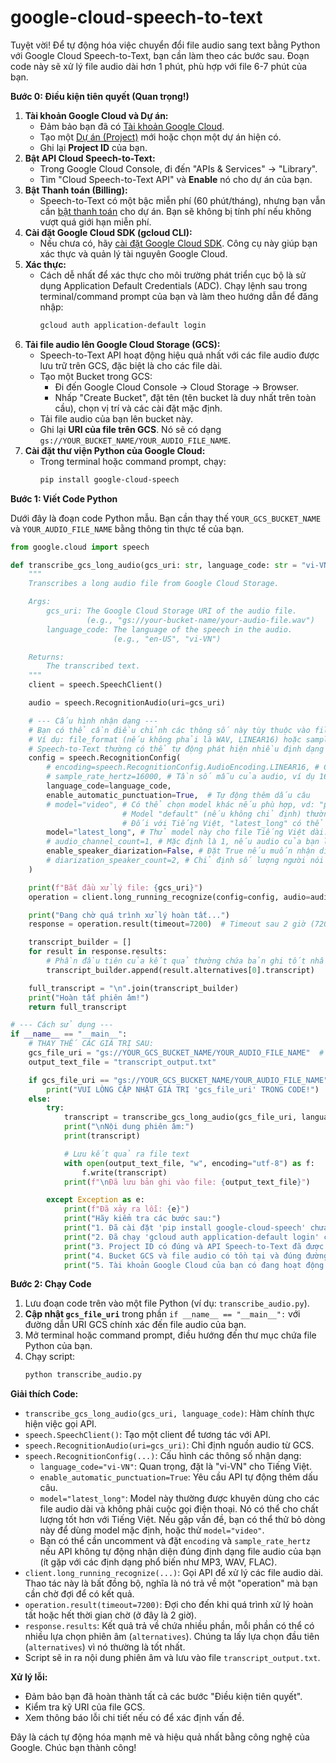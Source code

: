 # google-cloud-speech-to-text


Tuyệt vời! Để tự động hóa việc chuyển đổi file audio sang text bằng Python với Google Cloud Speech-to-Text, bạn cần làm theo các bước sau. Đoạn code này sẽ xử lý file audio dài hơn 1 phút, phù hợp với file 6-7 phút của bạn.

**Bước 0: Điều kiện tiên quyết (Quan trọng!)**

1.  **Tài khoản Google Cloud và Dự án:**
    *   Đảm bảo bạn đã có [Tài khoản Google Cloud](https://cloud.google.com/).
    *   Tạo một [Dự án (Project)](https://console.cloud.google.com/projectcreate) mới hoặc chọn một dự án hiện có.
    *   Ghi lại **Project ID** của bạn.
2.  **Bật API Cloud Speech-to-Text:**
    *   Trong Google Cloud Console, đi đến "APIs & Services" -> "Library".
    *   Tìm "Cloud Speech-to-Text API" và **Enable** nó cho dự án của bạn.
3.  **Bật Thanh toán (Billing):**
    *   Speech-to-Text có một bậc miễn phí (60 phút/tháng), nhưng bạn vẫn cần [bật thanh toán](https://cloud.google.com/billing/docs/how-to/modify-project) cho dự án. Bạn sẽ không bị tính phí nếu không vượt quá giới hạn miễn phí.
4.  **Cài đặt Google Cloud SDK (gcloud CLI):**
    *   Nếu chưa có, hãy [cài đặt Google Cloud SDK](https://cloud.google.com/sdk/docs/install). Công cụ này giúp bạn xác thực và quản lý tài nguyên Google Cloud.
5.  **Xác thực:**
    *   Cách dễ nhất để xác thực cho môi trường phát triển cục bộ là sử dụng Application Default Credentials (ADC). Chạy lệnh sau trong terminal/command prompt của bạn và làm theo hướng dẫn để đăng nhập:
        ```bash
        gcloud auth application-default login
        ```
6.  **Tải file audio lên Google Cloud Storage (GCS):**
    *   Speech-to-Text API hoạt động hiệu quả nhất với các file audio được lưu trữ trên GCS, đặc biệt là cho các file dài.
    *   Tạo một Bucket trong GCS:
        *   Đi đến Google Cloud Console -> Cloud Storage -> Browser.
        *   Nhấp "Create Bucket", đặt tên (tên bucket là duy nhất trên toàn cầu), chọn vị trí và các cài đặt mặc định.
    *   Tải file audio của bạn lên bucket này.
    *   Ghi lại **URI của file trên GCS**. Nó sẽ có dạng `gs://YOUR_BUCKET_NAME/YOUR_AUDIO_FILE_NAME`.
7.  **Cài đặt thư viện Python của Google Cloud:**
    *   Trong terminal hoặc command prompt, chạy:
        ```bash
        pip install google-cloud-speech
        ```

**Bước 1: Viết Code Python**

Dưới đây là đoạn code Python mẫu. Bạn cần thay thế `YOUR_GCS_BUCKET_NAME` và `YOUR_AUDIO_FILE_NAME` bằng thông tin thực tế của bạn.

```python
from google.cloud import speech

def transcribe_gcs_long_audio(gcs_uri: str, language_code: str = "vi-VN") -> str:
    """
    Transcribes a long audio file from Google Cloud Storage.

    Args:
        gcs_uri: The Google Cloud Storage URI of the audio file.
                 (e.g., "gs://your-bucket-name/your-audio-file.wav")
        language_code: The language of the speech in the audio.
                       (e.g., "en-US", "vi-VN")

    Returns:
        The transcribed text.
    """
    client = speech.SpeechClient()

    audio = speech.RecognitionAudio(uri=gcs_uri)

    # --- Cấu hình nhận dạng ---
    # Bạn có thể cần điều chỉnh các thông số này tùy thuộc vào file audio của mình
    # Ví dụ: file_format (nếu không phải là WAV, LINEAR16) hoặc sample_rate_hertz
    # Speech-to-Text thường có thể tự động phát hiện nhiều định dạng phổ biến như MP3, FLAC, WAV.
    config = speech.RecognitionConfig(
        # encoding=speech.RecognitionConfig.AudioEncoding.LINEAR16, # Cần thiết nếu là WAV thuần
        # sample_rate_hertz=16000, # Tần số mẫu của audio, ví dụ 16000, 44100
        language_code=language_code,
        enable_automatic_punctuation=True,  # Tự động thêm dấu câu
        # model="video", # Có thể chọn model khác nếu phù hợp, vd: "phone_call", "medical_transcription"
                         # Model "default" (nếu không chỉ định) thường hoạt động tốt.
                         # Đối với Tiếng Việt, "latest_long" có thể cho kết quả tốt cho file dài.
        model="latest_long", # Thử model này cho file Tiếng Việt dài.
        # audio_channel_count=1, # Mặc định là 1, nếu audio của bạn là stereo và muốn xử lý riêng thì chỉnh
        enable_speaker_diarization=False, # Đặt True nếu muốn nhận diện người nói (tốn thêm phí)
        # diarization_speaker_count=2, # Chỉ định số lượng người nói nếu bật diarization
    )

    print(f"Bắt đầu xử lý file: {gcs_uri}")
    operation = client.long_running_recognize(config=config, audio=audio)

    print("Đang chờ quá trình xử lý hoàn tất...")
    response = operation.result(timeout=7200)  # Timeout sau 2 giờ (7200 giây) nếu cần

    transcript_builder = []
    for result in response.results:
        # Phần đầu tiên của kết quả thường chứa bản ghi tốt nhất.
        transcript_builder.append(result.alternatives[0].transcript)

    full_transcript = "\n".join(transcript_builder)
    print("Hoàn tất phiên âm!")
    return full_transcript

# --- Cách sử dụng ---
if __name__ == "__main__":
    # THAY THẾ CÁC GIÁ TRỊ SAU:
    gcs_file_uri = "gs://YOUR_GCS_BUCKET_NAME/YOUR_AUDIO_FILE_NAME"  # Ví dụ: "gs://my-audio-files-bucket/meeting_recording.mp3"
    output_text_file = "transcript_output.txt"

    if gcs_file_uri == "gs://YOUR_GCS_BUCKET_NAME/YOUR_AUDIO_FILE_NAME":
        print("VUI LÒNG CẬP NHẬT GIÁ TRỊ 'gcs_file_uri' TRONG CODE!")
    else:
        try:
            transcript = transcribe_gcs_long_audio(gcs_file_uri, language_code="vi-VN")
            print("\nNội dung phiên âm:")
            print(transcript)

            # Lưu kết quả ra file text
            with open(output_text_file, "w", encoding="utf-8") as f:
                f.write(transcript)
            print(f"\nĐã lưu bản ghi vào file: {output_text_file}")

        except Exception as e:
            print(f"Đã xảy ra lỗi: {e}")
            print("Hãy kiểm tra các bước sau:")
            print("1. Đã cài đặt 'pip install google-cloud-speech' chưa?")
            print("2. Đã chạy 'gcloud auth application-default login' chưa?")
            print("3. Project ID có đúng và API Speech-to-Text đã được bật chưa?")
            print("4. Bucket GCS và file audio có tồn tại và đúng đường dẫn URI không?")
            print("5. Tài khoản Google Cloud của bạn có đang hoạt động và đã bật billing không?")

```

**Bước 2: Chạy Code**

1.  Lưu đoạn code trên vào một file Python (ví dụ: `transcribe_audio.py`).
2.  **Cập nhật `gcs_file_uri`** trong phần `if __name__ == "__main__":` với đường dẫn URI GCS chính xác đến file audio của bạn.
3.  Mở terminal hoặc command prompt, điều hướng đến thư mục chứa file Python của bạn.
4.  Chạy script:
    ```bash
    python transcribe_audio.py
    ```

**Giải thích Code:**

*   `transcribe_gcs_long_audio(gcs_uri, language_code)`: Hàm chính thực hiện việc gọi API.
*   `speech.SpeechClient()`: Tạo một client để tương tác với API.
*   `speech.RecognitionAudio(uri=gcs_uri)`: Chỉ định nguồn audio từ GCS.
*   `speech.RecognitionConfig(...)`: Cấu hình các thông số nhận dạng:
    *   `language_code="vi-VN"`: Quan trọng, đặt là "vi-VN" cho Tiếng Việt.
    *   `enable_automatic_punctuation=True`: Yêu cầu API tự động thêm dấu câu.
    *   `model="latest_long"`: Model này thường được khuyên dùng cho các file audio dài và không phải cuộc gọi điện thoại. Nó có thể cho chất lượng tốt hơn với Tiếng Việt. Nếu gặp vấn đề, bạn có thể thử bỏ dòng này để dùng model mặc định, hoặc thử `model="video"`.
    *   Bạn có thể cần uncomment và đặt `encoding` và `sample_rate_hertz` nếu API không tự động nhận diện đúng định dạng file audio của bạn (ít gặp với các định dạng phổ biến như MP3, WAV, FLAC).
*   `client.long_running_recognize(...)`: Gọi API để xử lý các file audio dài. Thao tác này là bất đồng bộ, nghĩa là nó trả về một "operation" mà bạn cần chờ đợi để có kết quả.
*   `operation.result(timeout=7200)`: Đợi cho đến khi quá trình xử lý hoàn tất hoặc hết thời gian chờ (ở đây là 2 giờ).
*   `response.results`: Kết quả trả về chứa nhiều phần, mỗi phần có thể có nhiều lựa chọn phiên âm (`alternatives`). Chúng ta lấy lựa chọn đầu tiên (`alternatives`) vì nó thường là tốt nhất.
*   Script sẽ in ra nội dung phiên âm và lưu vào file `transcript_output.txt`.

**Xử lý lỗi:**

*   Đảm bảo bạn đã hoàn thành tất cả các bước "Điều kiện tiên quyết".
*   Kiểm tra kỹ URI của file GCS.
*   Xem thông báo lỗi chi tiết nếu có để xác định vấn đề.

Đây là cách tự động hóa mạnh mẽ và hiệu quả nhất bằng công nghệ của Google. Chúc bạn thành công!

